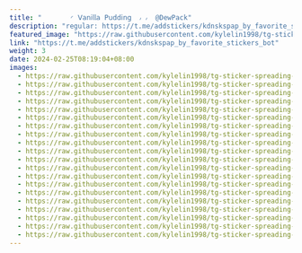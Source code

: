 ```yaml
---
title: "‌       ◜ 𝖵𝖺𝗇𝗂𝗅𝗅𝖺 𝖯𝗎𝖽𝖽𝗂𝗇𝗀  ៸ ៸  @DewPack"
description: "regular: https://t.me/addstickers/kdnskspap_by_favorite_stickers_bot"
featured_image: "https://raw.githubusercontent.com/kylelin1998/tg-sticker-spreading-worldwide-images/main/img/a6d9a7e0-27a9-4314-824c-71e002b8a898.jpg"
link: "https://t.me/addstickers/kdnskspap_by_favorite_stickers_bot"
weight: 3
date: 2024-02-25T08:19:04+08:00
images:
  - https://raw.githubusercontent.com/kylelin1998/tg-sticker-spreading-worldwide-images/main/img/a6d9a7e0-27a9-4314-824c-71e002b8a898.jpg
  - https://raw.githubusercontent.com/kylelin1998/tg-sticker-spreading-worldwide-images/main/img/fc3db87d-c467-41a1-a398-1e44acdda457.jpg
  - https://raw.githubusercontent.com/kylelin1998/tg-sticker-spreading-worldwide-images/main/img/1ad441f0-f538-4b8b-ab30-3d3a85acace0.jpg
  - https://raw.githubusercontent.com/kylelin1998/tg-sticker-spreading-worldwide-images/main/img/41cc62e7-9b13-4d61-9231-28741bdfea9b.jpg
  - https://raw.githubusercontent.com/kylelin1998/tg-sticker-spreading-worldwide-images/main/img/748de9fb-0daa-4bdf-b4cc-4f75ff46ae96.jpg
  - https://raw.githubusercontent.com/kylelin1998/tg-sticker-spreading-worldwide-images/main/img/a474451b-cbb8-47bb-929a-9aab7d9a4d84.jpg
  - https://raw.githubusercontent.com/kylelin1998/tg-sticker-spreading-worldwide-images/main/img/9caf2987-2395-4fea-9124-e137a870d2e9.jpg
  - https://raw.githubusercontent.com/kylelin1998/tg-sticker-spreading-worldwide-images/main/img/05c446c6-97b9-44e0-9ef1-8936d96c8016.jpg
  - https://raw.githubusercontent.com/kylelin1998/tg-sticker-spreading-worldwide-images/main/img/dc0d1090-739c-4195-94b0-11b62cd5598b.jpg
  - https://raw.githubusercontent.com/kylelin1998/tg-sticker-spreading-worldwide-images/main/img/9ca4f9e9-b8d8-43f2-b434-750701d823ea.jpg
  - https://raw.githubusercontent.com/kylelin1998/tg-sticker-spreading-worldwide-images/main/img/27743ed1-73cf-44d9-b17b-8f68293b88c2.jpg
  - https://raw.githubusercontent.com/kylelin1998/tg-sticker-spreading-worldwide-images/main/img/749e0de6-397a-42d3-85ba-771836654fe6.jpg
  - https://raw.githubusercontent.com/kylelin1998/tg-sticker-spreading-worldwide-images/main/img/1f4f1a68-0495-40ea-8b98-0190ef4eba40.jpg
  - https://raw.githubusercontent.com/kylelin1998/tg-sticker-spreading-worldwide-images/main/img/6b5b5094-5947-41b8-b764-2548ca02e973.jpg
  - https://raw.githubusercontent.com/kylelin1998/tg-sticker-spreading-worldwide-images/main/img/b34f928c-42be-43d1-bd01-a26fb9fbfb06.jpg
  - https://raw.githubusercontent.com/kylelin1998/tg-sticker-spreading-worldwide-images/main/img/83e9381d-b1cc-4137-82f9-4534e7f49899.jpg
  - https://raw.githubusercontent.com/kylelin1998/tg-sticker-spreading-worldwide-images/main/img/3d549fd0-2fdf-478b-9888-f1cf0f7eb078.jpg
  - https://raw.githubusercontent.com/kylelin1998/tg-sticker-spreading-worldwide-images/main/img/ac6badfa-3f8d-4946-be31-9f08c26d9914.jpg
  - https://raw.githubusercontent.com/kylelin1998/tg-sticker-spreading-worldwide-images/main/img/6f33d60c-09c0-4493-8536-21a81175dfde.jpg
  - https://raw.githubusercontent.com/kylelin1998/tg-sticker-spreading-worldwide-images/main/img/efe02020-3f1b-41be-b4b3-6b0a212020e4.jpg
---
```

